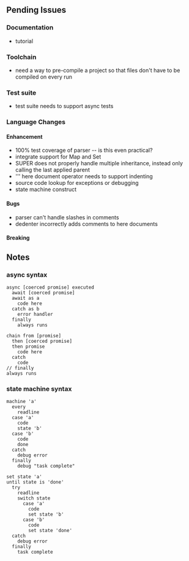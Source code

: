 ## Pending Issues


### Documentation

 - tutorial
 

### Toolchain

 - need a way to pre-compile a project so that files don't have to be compiled on every run


### Test suite

 - test suite needs to support async tests


### Language Changes

#### Enhancement

 - 100% test coverage of parser -- is this even practical?
 - integrate support for Map and Set
 - SUPER does not properly handle multiple inheritance, instead only calling the last applied parent
 - ''' here document operator needs to support indenting
 - source code lookup for exceptions or debugging
 - state machine construct

  
#### Bugs

 - parser can't handle slashes in comments 
 - dedenter incorrectly adds comments to here documents 
 

#### Breaking




## Notes

### async syntax

    async [coerced promise] executed
      await [coerced promise]
      await as a
        code here
      catch as b
        error handler
      finally
        always runs
            
    chain from [promise]
      then [coerced promise]
      then promise
        code here
      catch
        code
    // finally
    always runs

### state machine syntax

    machine 'a' 
      every
        readline
      case 'a'
        code
        state 'b'
      case 'b'
        code
        done
      catch
        debug error
      finally
        debug "task complete"
  
    set state 'a'
    until state is 'done'
      try
        readline
        switch state
          case 'a'
            code
            set state 'b'
          case 'b'
            code
            set state 'done'
      catch
        debug error
      finally
        task complete
      

      
      
  
      
    

